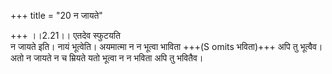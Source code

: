 +++
title = "20 न जायते"

+++
।।2.21।। एतदेव स्फुटयति  
न जायते इति। नायं भूत्वेति। अयमात्मा न न भूत्वा भाविता +++(S omits भविता)+++ अपि तु भूत्वैव। अतो न जायते न च म्रियते यतो भूत्वा न न भविता अपि तु भवितैव।  
